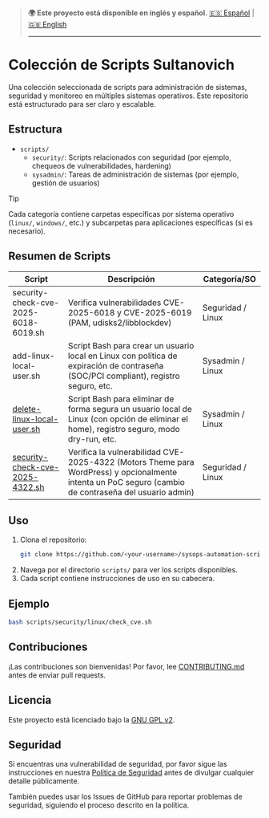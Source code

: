 > **🌍 Este proyecto está disponible en inglés y español.**
> [🇪🇸 Español](./README.es.md) | [🇬🇧 English](./README.md)
>
> ---

# Colección de Scripts Sultanovich

Una colección seleccionada de scripts para administración de sistemas, seguridad y monitoreo en múltiples sistemas operativos. Este repositorio está estructurado para ser claro y escalable.

## Estructura

- `scripts/`
  - `security/`: Scripts relacionados con seguridad (por ejemplo, chequeos de vulnerabilidades, hardening)
  - `sysadmin/`: Tareas de administración de sistemas (por ejemplo, gestión de usuarios)

> [!TIP]
> Cada categoría contiene carpetas específicas por sistema operativo (`linux/`, `windows/`, etc.) y subcarpetas para aplicaciones específicas (si es necesario).

## Resumen de Scripts

| Script                                                                                       | Descripción                                      | Categoría/SO        |
|----------------------------------------------------------------------------------------------|--------------------------------------------------|---------------------|
| security-check-cve-2025-6018-6019.sh                                                        | Verifica vulnerabilidades CVE-2025-6018 y CVE-2025-6019 (PAM, udisks2/libblockdev) | Seguridad / Linux   |
| add-linux-local-user.sh                                                        | Script Bash para crear un usuario local en Linux con política de expiración de contraseña (SOC/PCI compliant), registro seguro, etc. | Sysadmin / Linux    |
| [delete-linux-local-user.sh](scripts/sysadmin/linux/delete-linux-local-user.sh) | Script Bash para eliminar de forma segura un usuario local de Linux (con opción de eliminar el home), registro seguro, modo dry-run, etc. | Sysadmin / Linux    |
| [security-check-cve-2025-4322.sh](scripts/security/linux/security-check-cve-2025-4322.sh) | Verifica la vulnerabilidad CVE-2025-4322 (Motors Theme para WordPress) y opcionalmente intenta un PoC seguro (cambio de contraseña del usuario admin) | Seguridad / Linux   |

## Uso

1. Clona el repositorio:
   ```bash
   git clone https://github.com/<your-username>/sysops-automation-scripts.git
   ```
2. Navega por el directorio `scripts/` para ver los scripts disponibles.
3. Cada script contiene instrucciones de uso en su cabecera.

## Ejemplo

```bash
bash scripts/security/linux/check_cve.sh
```

## Contribuciones

¡Las contribuciones son bienvenidas! Por favor, lee [CONTRIBUTING.md](CONTRIBUTING.es.md) antes de enviar pull requests.

## Licencia

Este proyecto está licenciado bajo la [GNU GPL v2](LICENSE).

## Seguridad

Si encuentras una vulnerabilidad de seguridad, por favor sigue las instrucciones en nuestra [Política de Seguridad](SECURITY.es.md) antes de divulgar cualquier detalle públicamente.

También puedes usar los Issues de GitHub para reportar problemas de seguridad, siguiendo el proceso descrito en la política.